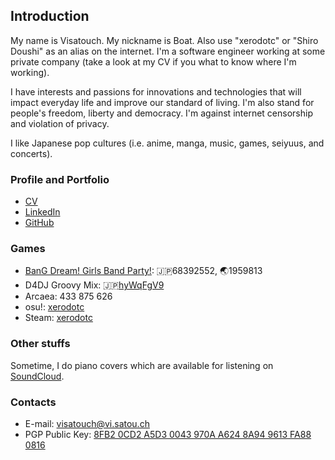 ## Introduction

My name is Visatouch. My nickname is Boat.
Also use "xerodotc" or "Shiro Doushi" as an alias on the internet.
I'm a software engineer working at some private company 
(take a look at my CV if you what to know where I'm working).

I have interests and passions for innovations and technologies that will impact everyday life
and improve our standard of living. I'm also stand for people's freedom, liberty and democracy.
I'm against internet censorship and violation of privacy.

I like Japanese pop cultures (i.e. anime, manga, music, games, seiyuus, and concerts).

### Profile and Portfolio

- [CV](cv.pdf)
- [LinkedIn](https://www.linkedin.com/in/visatouch)
- [GitHub](https://github.com/xerodotc)

### Games

- [BanG Dream! Girls Band Party!](https://bestdori.com/community/user/xerodotc): 🇯🇵68392552, 🌏1959813
- D4DJ Groovy Mix: 🇯🇵[hyWqFgV9](https://stfg.adj.st/groovy-mix?adjust_t=rnvk8ex&engagement_type=fallback_click&fallback=https%3A%2F%2Fd4dj.bushimo.jp%2F&adj_deeplink_js=1&p=ktRiGMYAAAAa8AmUAM4AAbf0r-OBl-OCjeOBqeOBhuOBl6A)
- Arcaea: 433 875 626
- osu!: [xerodotc](https://osu.ppy.sh/users/524072)
- Steam: [xerodotc](https://steamcommunity.com/id/xerodotc/)

### Other stuffs

Sometime, I do piano covers which are available for listening on [SoundCloud](https://soundcloud.com/xerodotc).

### Contacts

- E-mail: [visatouch@vi.satou.ch](mailto:visatouch@vi.satou.ch)
- PGP Public Key: [8FB2 0CD2 A5D3 0043 970A A624 8A94 9613 FA88 0816](https://keybase.io/xerodotc/pgp_keys.asc)
